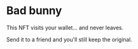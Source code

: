 # Bad bunny

This NFT visits your wallet... and never leaves.

Send it to a friend and you'll still keep the original.

